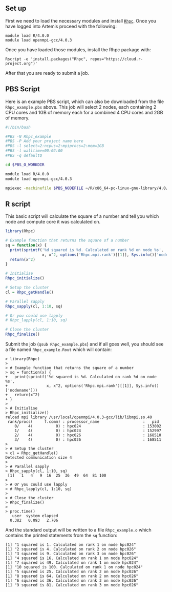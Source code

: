 ## Set up

First we need to load the necessary modules and install [`Rhpc`](https://cran.r-project.org/package=Rhpc). Once you have logged into Artemis proceed with the following:

```
module load R/4.0.0
module load openmpi-gcc/4.0.3
```

Once you have loaded those modules, install the Rhpc package with:

`Rscript -e 'install.packages("Rhpc", repos="https://cloud.r-project.org")'`

After that you are ready to submit a job.

## PBS Script

Here is an example PBS script, which can also be downloaded from the file `Rhpc_example.pbs` above. This job will select 2 nodes, each containing 2 CPU cores and 1GB of memory each for a combined 4 CPU cores and 2GB of memory.

```bash
#!/bin/bash

#PBS -N Rhpc_example
#PBS -P Add your project name here
#PBS -l select=2:ncpus=2:mpiprocs=2:mem=1GB
#PBS -l walltime=00:02:00
#PBS -q defaultQ

cd $PBS_O_WORKDIR

module load R/4.0.0
module load openmpi-gcc/4.0.3

mpiexec -machinefile $PBS_NODEFILE ~/R/x86_64-pc-linux-gnu-library/4.0/Rhpc/Rhpc CMD BATCH --no-save Rhpc_example.R
```

## R script

This basic script will calculate the square of a number and tell you which node and compute core it was calculated on.

```r
library(Rhpc)

# Example function that returns the square of a number
sq = function(x) {
  print(sprintf('%d squared is %d. Calculated on rank %d on node %s',
                x, x^2, options('Rhpc.mpi.rank')[[1]], Sys.info()['nodename']))
  return(x^2)
}

# Initialise
Rhpc_initialize()

# Setup the cluster
cl = Rhpc_getHandle()

# Parallel sapply
Rhpc_sapply(cl, 1:10, sq)

# Or you could use lapply
# Rhpc_lapply(cl, 1:10, sq)

# Close the cluster
Rhpc_finalize()
```

Submit the job (`qsub Rhpc_example.pbs`) and if all goes well, you should see a file named `Rhpc_example.Rout` which will contain:

```
> library(Rhpc)
> 
> # Example function that returns the square of a number
> sq = function(x) {
+   print(sprintf('%d squared is %d. Calculated on rank %d on node %s',
+                 x, x^2, options('Rhpc.mpi.rank')[[1]], Sys.info()['nodename']))
+   return(x^2)
+ }
> 
> # Initialise
> Rhpc_initialize()
reload mpi library /usr/local/openmpi/4.0.3-gcc/lib/libmpi.so.40
 rank/procs(     f.comm) : processor_name                   :   pid
    0/    4(          0) : hpc024                           : 153002
    1/    4(          0) : hpc024                           : 152997
    2/    4(          0) : hpc026                           : 168510
    3/    4(          0) : hpc026                           : 168511
> 
> # Setup the cluster
> cl = Rhpc_getHandle()
Detected communication size 4
> 
> # Parallel sapply
> Rhpc_sapply(cl, 1:10, sq)
 [1]   1   4   9  16  25  36  49  64  81 100
> 
> # Or you could use lapply
> # Rhpc_lapply(cl, 1:10, sq)
> 
> # Close the cluster
> Rhpc_finalize()
> 
> proc.time()
   user  system elapsed 
  0.382   0.093   2.706
```

And the standard output will be written to a file `Rhpc_example.o` which contains the printed statements from the `sq` function:
```
[1] "1 squared is 1. Calculated on rank 1 on node hpc024"
[1] "2 squared is 4. Calculated on rank 2 on node hpc026"
[1] "3 squared is 9. Calculated on rank 3 on node hpc026"
[1] "4 squared is 16. Calculated on rank 1 on node hpc024"
[1] "7 squared is 49. Calculated on rank 1 on node hpc024"
[1] "10 squared is 100. Calculated on rank 1 on node hpc024"
[1] "5 squared is 25. Calculated on rank 2 on node hpc026"
[1] "8 squared is 64. Calculated on rank 2 on node hpc026"
[1] "6 squared is 36. Calculated on rank 3 on node hpc026"
[1] "9 squared is 81. Calculated on rank 3 on node hpc026"
```

